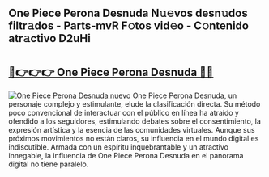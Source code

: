 ## One Piece Perona Desnuda N𝚞𝚎vos desn𝚞dos filtr𝚊dos - Parts-mvR F𝚘tos vid𝚎o - C𝚘ntenido atr𝚊ctivo D2uHi

# <h2><a href="http://mb7s5l.tromn.icu/?c=One+Piece+Perona+Desnuda">🔗👉👉👉 One Piece Perona Desnuda 🔗🔗</a></h2>

[![One Piece Perona Desnuda nuevo](https://i.imgur.com/pEAQMta.gif)](http://mb7s5l.tromn.icu/?c=One+Piece+Perona+Desnuda)
One Piece Perona Desnuda, un personaje complejo y estimulante, elude la clasificación directa. Su método poco convencional de interactuar con el público en línea ha atraído y ofendido a los seguidores, estimulando debates sobre el consentimiento, la expresión artística y la esencia de las comunidades virtuales. Aunque sus próximos movimientos no están claros, su influencia en el mundo digital es indiscutible. Armada con un espíritu inquebrantable y un atractivo innegable, la influencia de One Piece Perona Desnuda en el panorama digital no tiene paralelo.
